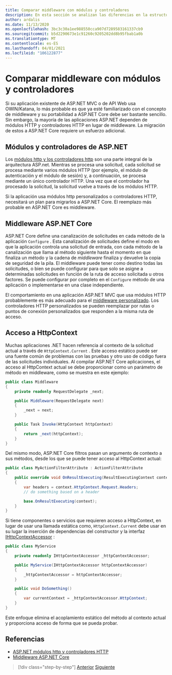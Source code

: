 ```yaml
---
title: Comparar middleware con módulos y controladores
description: En esta sección se analizan las diferencias en la estructura de las aplicaciones de ASP.NET que usan controladores y módulos con ASP.NET Core aplicaciones que definen el middleware para sus canalizaciones de control de solicitudes.
author: ardalis
ms.date: 11/13/2020
ms.openlocfilehash: 3bc3c30a1ee988550cca907d7289583161337cb9
ms.sourcegitcommit: b5d2290673e1c91260c9205202dd8b95fbab1a0b
ms.translationtype: MT
ms.contentlocale: es-ES
ms.lasthandoff: 04/01/2021
ms.locfileid: "106122877"
---
```

# <a name="compare-middleware-to-modules-and-handlers"></a>Comparar middleware con módulos y controladores

Si su aplicación existente de ASP.NET MVC o de API Web usa OWIN/Katana, lo más probable es que ya esté familiarizado con el concepto de middleware y su portabilidad a ASP.NET Core debe ser bastante sencillo. Sin embargo, la mayoría de las aplicaciones ASP.NET dependen de módulos HTTP y controladores HTTP en lugar de middleware. La migración de estos a ASP.NET Core requiere un esfuerzo adicional.

## <a name="aspnet-modules-and-handlers"></a>Módulos y controladores de ASP.NET

Los [módulos http y los controladores http](/troubleshoot/aspnet/http-modules-handlers) son una parte integral de la arquitectura ASP.net. Mientras se procesa una solicitud, cada solicitud se procesa mediante varios módulos HTTP (por ejemplo, el módulo de autenticación y el módulo de sesión) y, a continuación, se procesa mediante un único controlador HTTP. Una vez que el controlador ha procesado la solicitud, la solicitud vuelve a través de los módulos HTTP.

Si la aplicación usa módulos http personalizados o controladores HTTP, necesitará un plan para migrarlos a ASP.NET Core. El reemplazo más probable en ASP.NET Core es middleware.

## <a name="aspnet-core-middleware"></a>Middleware ASP.NET Core

ASP.NET Core define una canalización de solicitudes en cada método de la aplicación `Configure` . Esta canalización de solicitudes define el modo en que la aplicación controla una solicitud de entrada, con cada método de la canalización que llama al método siguiente hasta el momento en que finaliza un método y la cadena de *middleware* finaliza y devuelve la copia de seguridad de la pila. El middleware puede tener como destino todas las solicitudes, o bien se puede configurar para que solo se asigne a determinadas solicitudes en función de la ruta de acceso solicitada u otros factores. Se puede configurar por completo en el `Configure` método de una aplicación o implementarse en una clase independiente.

El comportamiento en una aplicación ASP.NET MVC que usa módulos HTTP probablemente es más adecuado para el [middleware personalizado](/aspnet/core/fundamentals/middleware/?preserve-view=true&view=aspnetcore-3.1). Los controladores HTTP personalizados se pueden reemplazar por rutas o puntos de conexión personalizados que responden a la misma ruta de acceso.

## <a name="accessing-httpcontext"></a>Acceso a HttpContext

Muchas aplicaciones .NET hacen referencia al contexto de la solicitud actual a través de `HttpContext.Current` . Este acceso estático puede ser una fuente común de problemas con las pruebas y otro uso de código fuera de las solicitudes individuales. Al compilar ASP.NET Core aplicaciones, el acceso al HttpContext actual se debe proporcionar como un parámetro de método en middleware, como se muestra en este ejemplo:

```csharp
public class Middleware
{
    private readonly RequestDelegate _next;

    public Middleware(RequestDelegate next)
    {
        _next = next;
    }

    public Task Invoke(HttpContext httpContext)
    {
        return _next(httpContext);
    }
}
```

Del mismo modo, ASP.NET Core filtros pasan un argumento de contexto a sus métodos, desde los que se puede tener acceso al HttpContext actual:

```csharp
public class MyActionFilterAttribute : ActionFilterAttribute
{
    public override void OnResultExecuting(ResultExecutingContext context)
    {
        var headers = context.HttpContext.Request.Headers;
        // do something based on a header

        base.OnResultExecuting(context);
    }
}
```

Si tiene componentes o servicios que requieren acceso a HttpContext, en lugar de usar una llamada estática como, `HttpContext.Current` debe usar en su lugar la inserción de dependencias del constructor y la interfaz [IHttpContextAccessor](https://docs.microsoft.com/dotnet/api/microsoft.aspnetcore.http.ihttpcontextaccessor) :

```csharp
public class MyService
{
    private readonly IHttpContextAccessor _httpContextAccessor;

    public MyService(IHttpContextAccessor httpContextAccessor)
    {
        _httpContextAccessor = httpContextAccessor;
    }

    public void DoSomething()
    {
        var currentContext = _httpContextAccessor.HttpContext;
    }
}
```

Este enfoque elimina el acoplamiento estático del método al contexto actual y proporciona acceso de forma que se pueda probar.

## <a name="references"></a>Referencias

- [ASP.NET módulos http y controladores HTTP](/troubleshoot/aspnet/http-modules-handlers)
- [Middleware ASP.NET Core](/aspnet/core/fundamentals/middleware/?preserve-view=true&view=aspnetcore-3.1)

>[!div class="step-by-step"]
>[Anterior](dependency-injection-differences.md)
>[Siguiente](configuration-differences.md)
